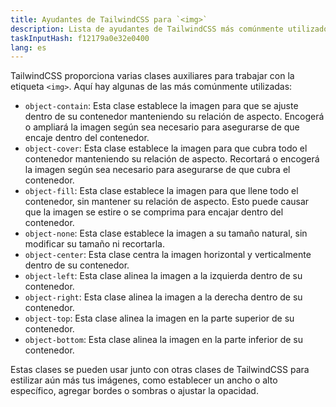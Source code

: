 ```yaml
---
title: Ayudantes de TailwindCSS para `<img>`
description: Lista de ayudantes de TailwindCSS más comúnmente utilizados para `<img>`
taskInputHash: f12179a0e32e0400
lang: es
---
```

TailwindCSS proporciona varias clases auxiliares para trabajar con la etiqueta `<img>`. Aquí hay algunas de las más comúnmente utilizadas:
- `object-contain`: Esta clase establece la imagen para que se ajuste dentro de su contenedor manteniendo su relación de aspecto. Encogerá o ampliará la imagen según sea necesario para asegurarse de que encaje dentro del contenedor.
- `object-cover`: Esta clase establece la imagen para que cubra todo el contenedor manteniendo su relación de aspecto. Recortará o encogerá la imagen según sea necesario para asegurarse de que cubra el contenedor.
- `object-fill`: Esta clase establece la imagen para que llene todo el contenedor, sin mantener su relación de aspecto. Esto puede causar que la imagen se estire o se comprima para encajar dentro del contenedor.
- `object-none`: Esta clase establece la imagen a su tamaño natural, sin modificar su tamaño ni recortarla.
- `object-center`: Esta clase centra la imagen horizontal y verticalmente dentro de su contenedor.
- `object-left`: Esta clase alinea la imagen a la izquierda dentro de su contenedor.
- `object-right`: Esta clase alinea la imagen a la derecha dentro de su contenedor.
- `object-top`: Esta clase alinea la imagen en la parte superior de su contenedor.
- `object-bottom`: Esta clase alinea la imagen en la parte inferior de su contenedor.

Estas clases se pueden usar junto con otras clases de TailwindCSS para estilizar aún más tus imágenes, como establecer un ancho o alto específico, agregar bordes o sombras o ajustar la opacidad.
